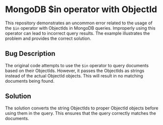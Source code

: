 # MongoDB $in operator with ObjectId
This repository demonstrates an uncommon error related to the usage of the `$in` operator with ObjectIds in MongoDB queries.  Improperly using this operator can lead to incorrect query results.  The example illustrates the problem and provides the correct solution.

## Bug Description
The original code attempts to use the `$in` operator to query documents based on their ObjectIds. However, it passes the ObjectIds as strings instead of the actual ObjectId objects. This will result in no matching documents being found.

## Solution
The solution converts the string ObjectIds to proper ObjectId objects before using them in the query.  This ensures that the query correctly matches the documents.
